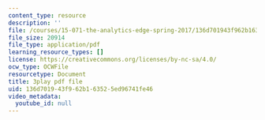 ```yaml
---
content_type: resource
description: ''
file: /courses/15-071-the-analytics-edge-spring-2017/136d701943f962b163525ed96741fe46_DCcPG4aS5I0.pdf
file_size: 20914
file_type: application/pdf
learning_resource_types: []
license: https://creativecommons.org/licenses/by-nc-sa/4.0/
ocw_type: OCWFile
resourcetype: Document
title: 3play pdf file
uid: 136d7019-43f9-62b1-6352-5ed96741fe46
video_metadata:
  youtube_id: null
---
```

